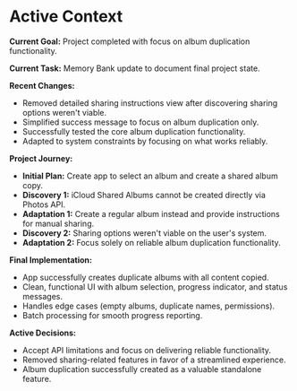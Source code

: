 # Active Context

**Current Goal:** Project completed with focus on album duplication functionality.

**Current Task:** Memory Bank update to document final project state.

**Recent Changes:**
*   Removed detailed sharing instructions view after discovering sharing options weren't viable.
*   Simplified success message to focus on album duplication only.
*   Successfully tested the core album duplication functionality.
*   Adapted to system constraints by focusing on what works reliably.

**Project Journey:**
*   **Initial Plan:** Create app to select an album and create a shared album copy.
*   **Discovery 1:** iCloud Shared Albums cannot be created directly via Photos API.
*   **Adaptation 1:** Create a regular album instead and provide instructions for manual sharing.
*   **Discovery 2:** Sharing options weren't viable on the user's system.
*   **Adaptation 2:** Focus solely on reliable album duplication functionality.

**Final Implementation:**
*   App successfully creates duplicate albums with all content copied.
*   Clean, functional UI with album selection, progress indicator, and status messages.
*   Handles edge cases (empty albums, duplicate names, permissions).
*   Batch processing for smooth progress reporting.

**Active Decisions:**
*   Accept API limitations and focus on delivering reliable functionality.
*   Removed sharing-related features in favor of a streamlined experience.
*   Album duplication successfully created as a valuable standalone feature. 